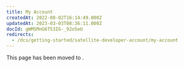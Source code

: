 ```yaml
---
title: My Account
createdAt: 2022-08-02T16:14:49.000Z
updatedAt: 2023-03-03T08:36:11.000Z
docId: gWMSMnG6T53IG-_92o5eU
redirects:
  - /dcs/getting-started/satellite-developer-account/my-account
---
```


This page has been moved to [](docId:2ulymH0AKEwfG_Q8EUpfk).

